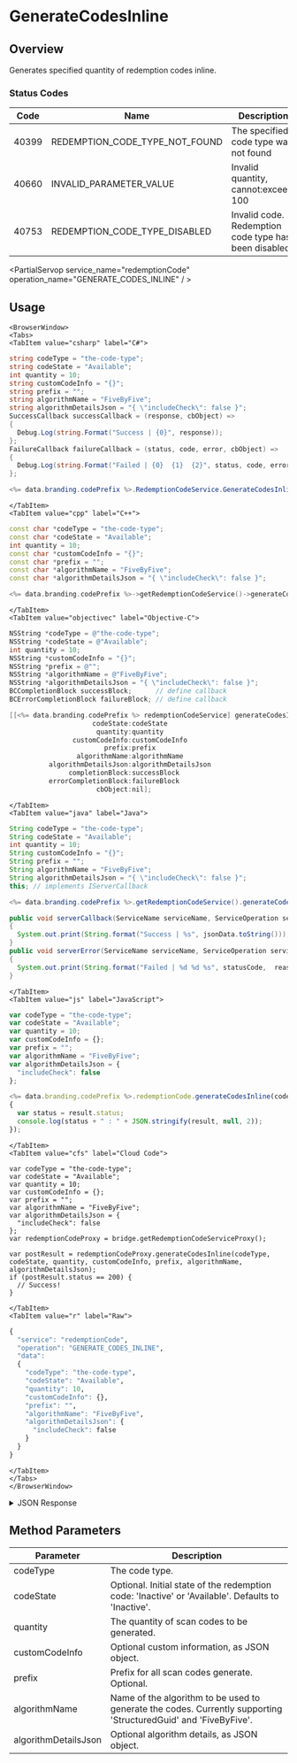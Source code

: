 # GenerateCodesInline
## Overview
Generates specified quantity of redemption codes inline.


### Status Codes
Code | Name | Description
---- | ---- | -----------
40399 | REDEMPTION_CODE_TYPE_NOT_FOUND | The specified code type was not found
40660 | INVALID_PARAMETER_VALUE | Invalid quantity, cannot:exceed: 100
40753 | REDEMPTION_CODE_TYPE_DISABLED | Invalid code. Redemption code type has been disabled

<PartialServop service_name="redemptionCode" operation_name="GENERATE_CODES_INLINE" / >

## Usage

```mdx-code-block
<BrowserWindow>
<Tabs>
<TabItem value="csharp" label="C#">
```

```csharp
string codeType = "the-code-type";
string codeState = "Available";
int quantity = 10;
string customCodeInfo = "{}";
string prefix = "";
string algorithmName = "FiveByFive";
string algorithmDetailsJson = "{ \"includeCheck\": false }";
SuccessCallback successCallback = (response, cbObject) =>
{
  Debug.Log(string.Format("Success | {0}", response));
};
FailureCallback failureCallback = (status, code, error, cbObject) =>
{
  Debug.Log(string.Format("Failed | {0}  {1}  {2}", status, code, error));
};

<%= data.branding.codePrefix %>.RedemptionCodeService.GenerateCodesInline(codeType, codeState, quantity, customCodeInfo, prefix, algorithmName, algorithmDetailsJson, successCallback, failureCallback);
```

```mdx-code-block
</TabItem>
<TabItem value="cpp" label="C++">
```

```cpp
const char *codeType = "the-code-type";
const char *codeState = "Available";
int quantity = 10;
const char *customCodeInfo = "{}";
const char *prefix = "";
const char *algorithmName = "FiveByFive";
const char *algorithmDetailsJson = "{ \"includeCheck\": false }";

<%= data.branding.codePrefix %>->getRedemptionCodeService()->generateCodesInline(codeType, codeState, quantity, customCodeInfo, prefix, algorithmName, algorithmDetailsJson, this);
```

```mdx-code-block
</TabItem>
<TabItem value="objectivec" label="Objective-C">
```

```objectivec
NSString *codeType = @"the-code-type";
NSString *codeState = @"Available";
int quantity = 10;
NSString *customCodeInfo = "{}";
NSString *prefix = @"";
NSString *algorithmName = @"FiveByFive";
NSString *algorithmDetailsJson = "{ \"includeCheck\": false }";
BCCompletionBlock successBlock;      // define callback
BCErrorCompletionBlock failureBlock; // define callback

[[<%= data.branding.codePrefix %> redemptionCodeService] generateCodesInline:codeType
                     codeState:codeState
                      quantity:quantity
                customCodeInfo:customCodeInfo
                        prefix:prefix
                 algorithmName:algorithmName
          algorithmDetailsJson:algorithmDetailsJson
               completionBlock:successBlock
          errorCompletionBlock:failureBlock
                      cbObject:nil];
```

```mdx-code-block
</TabItem>
<TabItem value="java" label="Java">
```

```java
String codeType = "the-code-type";
String codeState = "Available";
int quantity = 10;
String customCodeInfo = "{}";
String prefix = "";
String algorithmName = "FiveByFive";
String algorithmDetailsJson = "{ \"includeCheck\": false }";
this; // implements IServerCallback

<%= data.branding.codePrefix %>.getRedemptionCodeService().generateCodesInline(codeType, codeState, quantity, customCodeInfo, prefix, algorithmName, algorithmDetailsJson, this);

public void serverCallback(ServiceName serviceName, ServiceOperation serviceOperation, JSONObject jsonData)
{
  System.out.print(String.format("Success | %s", jsonData.toString()));
}
public void serverError(ServiceName serviceName, ServiceOperation serviceOperation, int statusCode, int reasonCode, String jsonError)
{
  System.out.print(String.format("Failed | %d %d %s", statusCode,  reasonCode, jsonError.toString()));
}
```

```mdx-code-block
</TabItem>
<TabItem value="js" label="JavaScript">
```

```javascript
var codeType = "the-code-type";
var codeState = "Available";
var quantity = 10;
var customCodeInfo = {};
var prefix = "";
var algorithmName = "FiveByFive";
var algorithmDetailsJson = {
  "includeCheck": false
};

<%= data.branding.codePrefix %>.redemptionCode.generateCodesInline(codeType, codeState, quantity, customCodeInfo, prefix, algorithmName, algorithmDetailsJson, result =>
{
  var status = result.status;
  console.log(status + " : " + JSON.stringify(result, null, 2));
});
```

```mdx-code-block
</TabItem>
<TabItem value="cfs" label="Cloud Code">
```

```cfscript
var codeType = "the-code-type";
var codeState = "Available";
var quantity = 10;
var customCodeInfo = {};
var prefix = "";
var algorithmName = "FiveByFive";
var algorithmDetailsJson = {
  "includeCheck": false
};
var redemptionCodeProxy = bridge.getRedemptionCodeServiceProxy();

var postResult = redemptionCodeProxy.generateCodesInline(codeType, codeState, quantity, customCodeInfo, prefix, algorithmName, algorithmDetailsJson);
if (postResult.status == 200) {
  // Success!
}
```

```mdx-code-block
</TabItem>
<TabItem value="r" label="Raw">
```

```r
{
  "service": "redemptionCode",
  "operation": "GENERATE_CODES_INLINE",
  "data":
  {
    "codeType": "the-code-type",
    "codeState": "Available",
    "quantity": 10,
    "customCodeInfo": {},
    "prefix": "",
    "algorithmName": "FiveByFive",
    "algorithmDetailsJson": {
      "includeCheck": false
    }
  }
}
```

```mdx-code-block
</TabItem>
</Tabs>
</BrowserWindow>
```

<details>
<summary>JSON Response</summary>

```json
{
  "data": {
    "generatedScanCodes": [
      "vfaok-yu7gy-y4ida-jhibz-rtikc",
      "umy5u-ok0hj-afsc9-cz0tc-1jkvw",
      "poclc-f5bo1-f1jfr-bh2tm-cvuuf",
      "ckqzl-ogn2x-isdyr-utgr4-azx7f",
      "iivv8-2fjbo-mnvl4-hwvwc-axurj",
      "zdgsq-tsywh-hbhnf-bt90z-bwzqs",
      "qji29-hjk0a-lrk4v-yvll7-gd3or",
      "yi0uu-fsxkv-tdz3o-ebds7-qbyhk",
      "sbozv-tcp5x-4nzlg-hykok-zmk66",
      "zuzis-l1qva-qixmz-e3n5f-5qax6"
    ],
    "message": "Generating 10 redemption codes using FiveByFive algorithm and options (includeCheck=false)"
  },
  "status": 200
}
```
</details>

## Method Parameters
Parameter | Description
--------- | -----------
codeType | The code type.
codeState | Optional. Initial state of the redemption code: 'Inactive' or 'Available'. Defaults to 'Inactive'.
quantity | The quantity of scan codes to be generated.
customCodeInfo | Optional custom information, as JSON object.
prefix | Prefix for all scan codes generate. Optional.
algorithmName | Name of the algorithm to be used to generate the codes. Currently supporting 'StructuredGuid' and 'FiveByFive'.
algorithmDetailsJson | Optional algorithm details, as JSON object.


